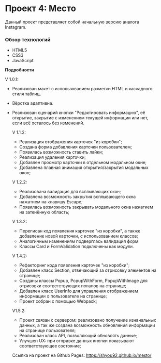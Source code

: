 # Проект 4: Место

Данный проект представляет собой начальную версию аналога Instagram.

### Обзор технологий

- HTML5
- CSS3
- JavaScript

**Подробности**

V 1.0.1:

- Реализован макет с использованием разметки HTML и каскадного стиля таблиц.
- Вёрстка адаптивна.
- Реализован сценарий кнопки "Редактировать информацию", её открытие, закрытие с изменением текущей информации или нет,
  если всё осталось без изменений.

  V 1.1.2:

  - Рeализация отображения карточек "из коробки";
  - Создана форма добавления карточки пользователем;
  - Появилась возможность ставить лайки;
  - Реализация удаления карточки;
  - Добавлен просмотр карточки в отдельном модальном окне;
  - Добавлена плавная анимация открытия/закрытия модальных окон;

  V 1.2.2:

  - Реализована валидация для всплывающих окон;
  - Добавлена возможность закрытия всплывающего окна нажатием на клавишу Escape;
  - Появилась возможность закрывать модального окна нажатием на затенённую область;

  V 1.3.2:

  - Переписан код появления карточек "из коробки", а также добавление новой карточки, с использованием классов;
  - Аналогичным изменениям подверглась валидация форм.
  - Классы Card и FormValidation подключены как модули.

  V 1.4.2:

  - Рефакторинг кода появления карточек "из коробки";
  - Добавлен класс Section, отвечающий за отрисовку элементов на странице;
  - Созданы классы Popup, PopupWithForm, PopupWithImage для отрисовки соответствующих попапов на странице;
  - Добавлен класс UserInfo для управления отображением информации о пользователе на странице;
  - Проект собран с помощью Webpack;

  V1.5.2:

  - Проект связан с сервером: реализовано получение изначальных данных, а так же создана возможность обновления информации на странице пользователя;
  - Реализован класс API, позволяющий обновлять данные;
  - Улучшен UX: при отправке данных кнопки показывают соответствующее состояние;

  Ссылка на проект на Github Pages: https://shyou92.github.io/mesto/
